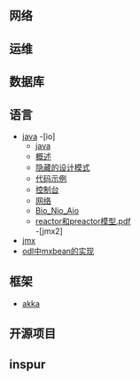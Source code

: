 ## 网络
<!-- - [虚拟网络](work/note/net/README.md)
    - [vlan](work/note/net/vlan.md)
    - [vxlan](work/note/net/vxlan.md)

- [传统网络](README.md)
    - [名词解释](README.md) -->

## 运维
  <!-- - [git-tips](git-tips/README.md) -->

## 数据库
  <!-- - [Introduction](README.md) -->

## 语言
- [java](语言/java/README.md)
-[io]
    - [java](语言/java/README.md)
    - [概述](语言/java/io/1概述.md)
    - [隐藏的设计模式](语言/java/io/2隐藏的设计模式.md)
    - [代码示例](语言/java/io/3代码示例.md)
    - [控制台](语言/java/io/4控制台.md)
    - [网络](语言/java/io/5网络Io.md)
    - [Bio_Nio_Aio](语言/java/io/6Bio_Nio_Aio.md)
    - [reactor和preactor模型.pdf](语言/java/io/7reactor和preactor模型.pdf)  
-[jmx2]
- [jmx](语言/java/jmx/1JMX.md)
- [odl中mxbean的实现](语言/java/jmx/2odl中mxbean的实现.md)


## 框架 
- [akka](框架/akka/README.md)

## 开源项目
  <!-- - [gitbook](work/note/openCode/README.md)
    - [安装使用](work/note/openCode/gitbook.md)
    - [插件](work/note/openCode/gitbook2.md)

  - [odl](work/note/odl/README.md)
    - [netvirt](work/note/odl/netvirt/README.md)
      - [neutronvpn](work/note/odl/netvirt/neutronvpn.md)

  - [openstack](work/note/openstack/README.md)
    - [错误集锦](work/note/openstack/error.md) -->


## inspur
  <!-- - [overlay](README.md)
    - [架构](work/note/inspur/overlay/framework.md)
    - [分析](work/note/inspur/overlay/analysis.md) -->


